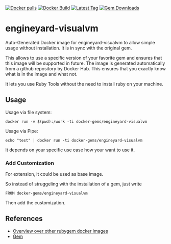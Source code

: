 [![Docker pulls](https://img.shields.io/docker/pulls/rubygem/engineyard-visualvm.svg)](https://hub.docker.com/r/rubygem/engineyard-visualvm/)
[![Docker Build](https://img.shields.io/docker/automated/rubygem/engineyard-visualvm.svg)](https://hub.docker.com/r/rubygem/engineyard-visualvm/)
[![Latest Tag](https://img.shields.io/github/tag/docker-rubygem/engineyard-visualvm.svg)](https://hub.docker.com/r/rubygem/engineyard-visualvm/)
[![Gem Downloads](https://img.shields.io/gem/dt/engineyard-visualvm.svg)](https://rubygems.org/gems/engineyard-visualvm/)
# engineyard-visualvm

Auto-Generated Docker image for engineyard-visualvm to allow simple usage without installation.
It is in sync with the original gem.

This allows to use a specific version of your favorite gem and ensures that this image will be supported in future.
The image is generated automatically from a github repository by Docker Hub.
This ensures that you exactly know what is in the image and what not.

It lets you use Ruby Tools without the need to install ruby on your machine.

## Usage

Usage via file system:

`docker run -v $(pwd):/work -ti docker-gems/engineyard-visualvm`

Usage via Pipe:

`echo "test" | docker run -ti docker-gems/engineyard-visualvm`

It depends on your specific use case how your want to use it.

### Add Customization

For extension, it could be used as base image.

So instead of struggeling with the installation of a gem, just write

`FROM docker-gems/engineyard-visualvm`

Then add the customization.

## References

 - [Overview over other rubygem docker images](https://github.com/thinkbot/docker-rubygem)
 - [Gem](https://rubygems.org/gems/engineyard-visualvm/)
